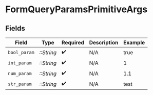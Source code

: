 # FormQueryParamsPrimitiveArgs


## Fields

| Field              | Type               | Required           | Description        | Example            |
| ------------------ | ------------------ | ------------------ | ------------------ | ------------------ |
| `bool_param`       | *::String*         | :heavy_check_mark: | N/A                | true               |
| `int_param`        | *::String*         | :heavy_check_mark: | N/A                | 1                  |
| `num_param`        | *::String*         | :heavy_check_mark: | N/A                | 1.1                |
| `str_param`        | *::String*         | :heavy_check_mark: | N/A                | test               |